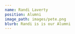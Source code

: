 ```yaml
---
name: Randi Laverty
position: Alumni
image_path: images/pete.png
blurb: Randi is is our Alumni
---
```


